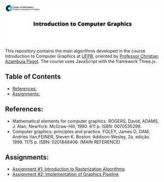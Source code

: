 <p align="center">
  <img src="assets/banner_cg.png" >
</p>

This repository contains the main algorithms developed in the course Introduction to Computer Graphics at [UFPB](https://www.ufpb.br), oriented by [Professor Christian Azambuja Pagot](http://buscatextual.cnpq.br/buscatextual/visualizacv.do?id=K4792938P3). The course uses JavaScript with the framework Three.js. 

## Table of Contents
- [References:](#references)
- [Assignments:](#assignments)

## References:
- Mathematical elements for computer graphics.  ROGERS, David; ADAMS, J. Alan.  NewYork:  McGraw-Hill, 1990.  611 p.  ISBN: 0070535299.
- Computer  graphics:   principles  and  practice.   FOLEY,  James  D;  DAM,  Andries  Van;FEINER, Steven K. Boston:  Addison-Wesley, 2a.  edição.  1996.  1175 p.  ISBN: 0201848406. (MAIN REFERENCE)

## Assignments:
 - [Assignment #1: Introduction to Rasterization Algorithms](https://github.com/mateustosta/computer-graphics/tree/master/Assignment%20%231/bresenham-line-algorithm)  
 - [Assignment #2: Implementation of Graphics Pipeline](https://github.com/mateustosta/computer-graphics/tree/main/Assignment%20%232/graphics-pipeline)
